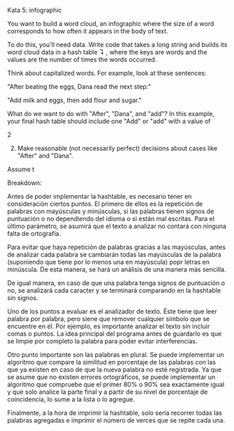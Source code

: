 Kata 5: infographic


You want to build a word cloud, an infographic where the size of a word corresponds to how often it appears in the body of text.

To do this, you'll need data. Write code that takes a long string and builds its word cloud data in a hash table ↴ , where the keys are words and the values are the number of times the words occurred.

Think about capitalized words. For example, look at these sentences:

  "After beating the eggs, Dana read the next step:"

"Add milk and eggs, then add flour and sugar."

What do we want to do with "After", "Dana", and "add"? In this example, your final hash table should include one "Add" or "add" with a value of 

2

2. Make reasonable (not necessarily perfect) decisions about cases like "After" and "Dana".

Assume t


Breakdown:

Antes de poder implementar la hashtable, es necesario tener en consideración ciertos puntos. El primero de ellos es la repetición de palabras con mayúsculas y minúsculas, si las palabras tienen signos de puntuación o no dependiendo del idioma o si están mal escritas. Para el último parámetro, se asumirá que el texto a analizar no contará con ninguna falta de ortografía. 

Para evitar que haya repetición de palabras gracias a las mayúsculas, antes de analizar cada palabra se cambiarán todas las mayúsculas de la palabra (suponiendo que tiene por lo menos una en mayúscula) popr letras en minúscula. De esta manera, se hará un análisis de una manera más sencilla. 

De igual manera, en caso de que una palabra tenga signos de puntuación o no, se analizará cada caracter y se terminará comparando en la hashtable sin signos.

Uno de los puntos a evaluar es el analizador de texto. Éste tiene que leer palabra por palabra, pero siene que remover cualquier símbolo que se encuentre en él. Por ejemplo, es importante analizar el texto sin incluir comas o puntos. La idea principal del programa antes de guardarlo es que se limpie por completo la palabra para poder evitar interferencias.

Otro punto importante son las palabras en plural. Se puede implementar un algoritmo que compare la similitud en porcentaje de las palabras con las que ya existen en caso de que la nueva palabra no esté registrada. Ya que se asume que no existen errores ortográficos, se puede implementar un algoritmo que compruebe que el primer 80% o 90% sea exactamente igual y que solo analice la parte final y a partir de su nivel de porcentaje de coincidencia, lo sume a la lista o lo agregue. 

Finalmente, a la hora de imprimir la hashtable, solo sería recorrer todas las palabras agregadas e imprimir el número de verces que se repite cada una.